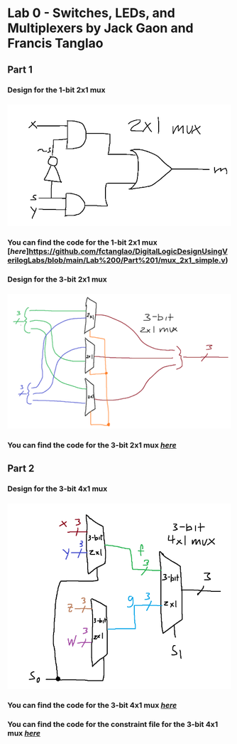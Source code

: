 # Lab 0 - Switches, LEDs, and Multiplexers by Jack Gaon and Francis Tanglao

## Part 1
### Design for the 1-bit 2x1 mux
### ![Design for the 1-bit 2x1 mux](https://github.com/fctanglao/DigitalLogicDesignUsingVerilogLabs/blob/main/Lab%200/Part%201/mux_2x1_simple%20design.png)
### You can find the code for the 1-bit 2x1 mux [*here*]https://github.com/fctanglao/DigitalLogicDesignUsingVerilogLabs/blob/main/Lab%200/Part%201/mux_2x1_simple.v)

### Design for the 3-bit 2x1 mux
### ![Design for the 3-bit 2x1 mux](https://github.com/fctanglao/DigitalLogicDesignUsingVerilogLabs/blob/main/Lab%200/Part%201/mux_2x1_3bit%20design.png)
### You can find the code for the 3-bit 2x1 mux [*here*](https://github.com/fctanglao/DigitalLogicDesignUsingVerilogLabs/blob/main/Lab%200/Part%201/mux_2x1_3bit.v)

## Part 2
### Design for the 3-bit 4x1 mux
### ![Design for the 3-bit 4x1 mux](https://github.com/fctanglao/DigitalLogicDesignUsingVerilogLabs/blob/main/Lab%200/Part%202/mux_4x1_3bit%20design.png)
### You can find the code for the 3-bit 4x1 mux [*here*](https://github.com/fctanglao/DigitalLogicDesignUsingVerilogLabs/blob/main/Lab%200/Part%202/mux_4x1_3bit.v)
### You can find the code for the constraint file for the 3-bit 4x1 mux [*here*](https://github.com/Spring-2024-Classes/lab-0-switches-leds-and-multiplexers-thedawgs/blob/main/Part%202/Nexys-A7-100T-Master.xdc)
